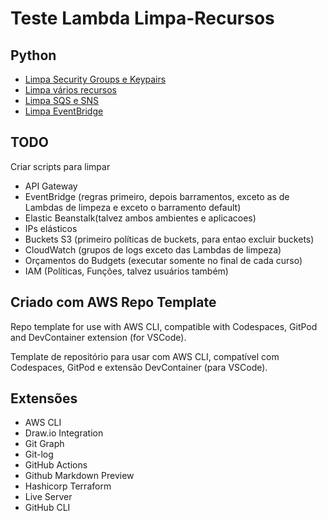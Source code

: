 # Teste Lambda Limpa-Recursos

## Python
* [Limpa Security Groups e Keypairs](/python/sg_keypair/limpa_sg_keypair.py)
* [Limpa vários recursos](/python/limpa_tudo/limpa_tudo.py)
* [Limpa SQS e SNS](/python/sqs_sns/limpa_sqs_sns.py)
* [Limpa EventBridge](/python/eventbridge/limpa_eventbridge.py)

## TODO

Criar scripts para limpar
* API Gateway
* EventBridge (regras primeiro, depois barramentos, exceto as de Lambdas de limpeza e exceto o barramento default)
* Elastic Beanstalk(talvez ambos ambientes e aplicacoes)
* IPs elásticos
* Buckets S3 (primeiro políticas de buckets, para entao excluir buckets)
* CloudWatch (grupos de logs exceto das Lambdas de limpeza)
* Orçamentos do Budgets (executar somente no final de cada curso)
* IAM (Políticas, Funções, talvez usuários também)


## Criado com AWS Repo Template

Repo template for use with AWS CLI, compatible with Codespaces, GitPod and DevContainer extension (for VSCode).

Template de repositório para usar com AWS CLI, compatível com Codespaces, GitPod e extensão DevContainer (para VSCode).

## Extensões
* AWS CLI
* Draw.io Integration
* Git Graph
* Git-log
* GitHub Actions
* Github Markdown Preview
* Hashicorp Terraform
* Live Server
* GitHub CLI